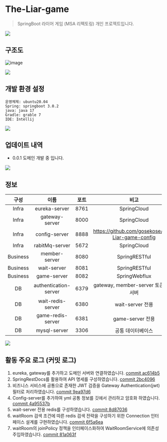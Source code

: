 
# The-Liar-game
> SpringBoot 라이어 게임 (MSA 리펙토링) 개인 프로젝트입니다.

![](../header.png)


## 구조도
![image](https://user-images.githubusercontent.com/88478829/215472607-31bb8f28-7151-4e7b-aee3-375b464b506b.png)

![](../header.png)


## 개발 환경 설정
```
운영체제: ubuntu20.04
Spring: springboot 3.0.2
java: java 17
Gradle: grable 7
IDE: Intellij
```
![](../header.png)

## 업데이트 내역

* 0.0.1 도메인 개발 중 입니다.

![](../header.png)
## 정보
|구성|이름|포트|비고
|:---:|:---:|:---:|:---:|
|Infra|eureka-server|8761|SpringCloud|
|Infra|gateway-server|8000|SpringCloud|
|Infra|config-server|8888|https://github.com/gosekose/The-Liar-game-config|
|Infra|rabitMq-server|5672|SpringCloud|
|Business|member-server|8080|SpringRESTful|
|Business|wait-server|8081|SpringRESTful|
|Business|game-server|8082|SpringWebflux|
|DB|authentication-server|6379|gateway, member-server 토큰 인증 서버|
|DB|wait-redis-server|6380|wait-server 전용|
|DB|game-redis-server|6381|game-server 전용|
|DB|mysql-server|3306|공통 데이터베이스|

![](../header.png)

## 활동 주요 로그 (커밋 로그) 
1. eureka, gateway를 추가하고 도메인 서버와 연결하였습니다. [commit ac614b5](https://github.com/gosekose/The-Liar-game/pull/15/commits/ac614b5bf38ad77511e2da8e798c469a4b5c2393)
2. SpringRestDocs를 활용하여 API 명세를 구성하였습니다. [commit 2bc4096](https://github.com/gosekose/The-Liar-game/commit/2bc409635debee55b638cd233381b7965eaa7aff)
3. 비즈니스 서비스에 공통으로 존재한 JWT 검증을 Gateway Authentication(jwt) 필터로 처리하였습니다. [commit 9ea97d6](https://github.com/gosekose/The-Liar-game/commit/9ea97d65f0e98c86874d66356ec42adb45186f13)
4. Config-server를 추가하여 yml 공통 정보를 깃에서 관리하고 암호화 하였습니다. [commit 4a95537b](https://github.com/gosekose/The-Liar-game/commit/4a95537b2d269227e0ebe9ea3964ec8946202694)
5. wait-server 전용 redis를 구성하였습니다. [commit 8d87036](https://github.com/gosekose/The-Liar-game/commit/8d8703624b712c9c0b24dd8ebf678337f3af6cd0) 
6. waitRoom 검색 조건에 따른 redis 검색 전략을 구성하기 위한 Connection 인터페이스 설계를 구현하였습니다. [commit 6f5a6ea](https://github.com/gosekose/The-Liar-game/commit/6f5a6eaf9918e9de71b1542973242fe65c089675)
7. waitRoom의 joinPolicy 정책을 인터페이스화하여 WaitRoomService에 의존성 주입하였습니다. [commit 81a063f](https://github.com/gosekose/The-Liar-game/commit/81a063fb2a65a62be0922dc0395c2ed602662fa0) 

